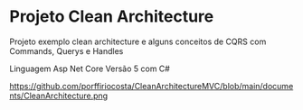 # Projeto Clean Architecture

Projeto exemplo clean architecture e alguns conceitos de CQRS com Commands, Querys e Handles

Linguagem Asp Net Core Versão 5 com C#

https://github.com/porffiriocosta/CleanArchitectureMVC/blob/main/documents/CleanArchitecture.png
